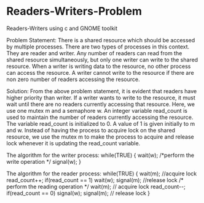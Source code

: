 # Readers-Writers-Problem
Readers-Writers using c and GNOME toolkit

Problem Statement:
There is a shared resource which should be accessed by multiple processes. There are two types of processes in this context. They are reader and writer. Any number of readers can read from the shared resource simultaneously, but only one writer can write to the shared resource. When a writer is writing data to the resource, no other process can access the resource. A writer cannot write to the resource if there are non zero number of readers accessing the resource. 

Solution:
From the above problem statement, it is evident that readers have higher priority than writer. If a writer wants to write to the resource, it must wait until there are no readers currently accessing that resource.
Here, we use one mutex m and a semaphore w. An integer variable read_count is used to maintain the number of readers currently accessing the resource. The variable read_count is initialized to 0. A value of 1 is given initially to m and w.
Instead of having the process to acquire lock on the shared resource, we use the mutex m to make the process to acquire and release lock whenever it is updating the read_count variable.

The algorithm for the writer process:
while(TRUE) {
   wait(w);
   /*perform the 
write operation */
   signal(w);
}

The algorithm for the reader process:
while(TRUE) {
   wait(m);   //acquire lock
   read_count++;
   if(read_count == 1)
          wait(w);
   signal(m);  //release lock
   /* perform the 
     reading operation */
   wait(m);   // acquire lock
   read_count--;
   if(read_count == 0)
          signal(w);
   signal(m);  // release lock
} 

